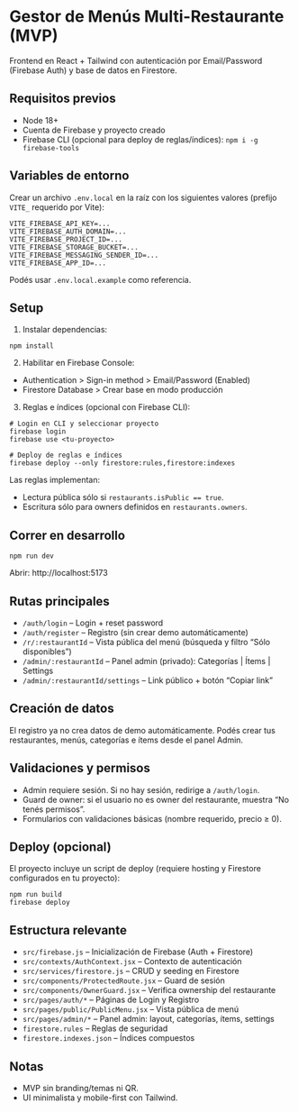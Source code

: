 # Gestor de Menús Multi-Restaurante (MVP)

Frontend en React + Tailwind con autenticación por Email/Password (Firebase Auth) y base de datos en Firestore.

## Requisitos previos

- Node 18+
- Cuenta de Firebase y proyecto creado
- Firebase CLI (opcional para deploy de reglas/índices): `npm i -g firebase-tools`

## Variables de entorno

Crear un archivo `.env.local` en la raíz con los siguientes valores (prefijo `VITE_` requerido por Vite):

```
VITE_FIREBASE_API_KEY=...
VITE_FIREBASE_AUTH_DOMAIN=...
VITE_FIREBASE_PROJECT_ID=...
VITE_FIREBASE_STORAGE_BUCKET=...
VITE_FIREBASE_MESSAGING_SENDER_ID=...
VITE_FIREBASE_APP_ID=...
```

Podés usar `.env.local.example` como referencia.

## Setup

1) Instalar dependencias:

```
npm install
```

2) Habilitar en Firebase Console:

- Authentication > Sign-in method > Email/Password (Enabled)
- Firestore Database > Crear base en modo producción

3) Reglas e índices (opcional con Firebase CLI):

```
# Login en CLI y seleccionar proyecto
firebase login
firebase use <tu-proyecto>

# Deploy de reglas e índices
firebase deploy --only firestore:rules,firestore:indexes
```

Las reglas implementan:

- Lectura pública sólo si `restaurants.isPublic == true`.
- Escritura sólo para owners definidos en `restaurants.owners`.

## Correr en desarrollo

```
npm run dev
```

Abrir: http://localhost:5173

## Rutas principales

- `/auth/login` – Login + reset password
- `/auth/register` – Registro (sin crear demo automáticamente)
- `/r/:restaurantId` – Vista pública del menú (búsqueda y filtro “Sólo disponibles”)
- `/admin/:restaurantId` – Panel admin (privado): Categorías | Ítems | Settings
- `/admin/:restaurantId/settings` – Link público + botón “Copiar link”

## Creación de datos

El registro ya no crea datos de demo automáticamente. Podés crear tus restaurantes, menús, categorías e ítems desde el panel Admin.

## Validaciones y permisos

- Admin requiere sesión. Si no hay sesión, redirige a `/auth/login`.
- Guard de owner: si el usuario no es owner del restaurante, muestra “No tenés permisos”.
- Formularios con validaciones básicas (nombre requerido, precio ≥ 0).

## Deploy (opcional)

El proyecto incluye un script de deploy (requiere hosting y Firestore configurados en tu proyecto):

```
npm run build
firebase deploy
```

## Estructura relevante

- `src/firebase.js` – Inicialización de Firebase (Auth + Firestore)
- `src/contexts/AuthContext.jsx` – Contexto de autenticación
- `src/services/firestore.js` – CRUD y seeding en Firestore
- `src/components/ProtectedRoute.jsx` – Guard de sesión
- `src/components/OwnerGuard.jsx` – Verifica ownership del restaurante
- `src/pages/auth/*` – Páginas de Login y Registro
- `src/pages/public/PublicMenu.jsx` – Vista pública de menú
- `src/pages/admin/*` – Panel admin: layout, categorías, ítems, settings
- `firestore.rules` – Reglas de seguridad
- `firestore.indexes.json` – Índices compuestos

## Notas

- MVP sin branding/temas ni QR.
- UI minimalista y mobile-first con Tailwind.
